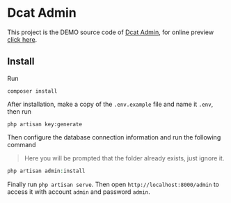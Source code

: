 # Dcat Admin

This project is the DEMO source code of [Dcat Admin](https://github.com/jqhph/dcat-admin), for online preview [click here](https://jqhph.github.io/dcat-admin/demo.html).

## Install

Run
```shell
composer install
```

After installation, make a copy of the `.env.example` file and name it `.env`, then run
```shell
php artisan key:generate
```

Then configure the database connection information and run the following command

> Here you will be prompted that the folder already exists, just ignore it.

```php
php artisan admin:install
```

Finally run `php artisan serve`. Then open `http://localhost:8000/admin` to access it with account `admin` and password `admin`.



